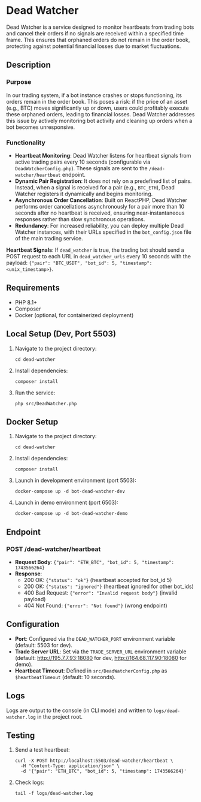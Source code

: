 # Dead Watcher

Dead Watcher is a service designed to monitor heartbeats from trading bots and cancel their orders if no signals are received within a specified time frame. This ensures that orphaned orders do not remain in the order book, protecting against potential financial losses due to market fluctuations.

## Description

### Purpose
In our trading system, if a bot instance crashes or stops functioning, its orders remain in the order book. This poses a risk: if the price of an asset (e.g., BTC) moves significantly up or down, users could profitably execute these orphaned orders, leading to financial losses. Dead Watcher addresses this issue by actively monitoring bot activity and cleaning up orders when a bot becomes unresponsive.

### Functionality
- **Heartbeat Monitoring**: Dead Watcher listens for heartbeat signals from active trading pairs every 10 seconds (configurable via `DeadWatcherConfig.php`). These signals are sent to the `/dead-watcher/heartbeat` endpoint.
- **Dynamic Pair Registration**: It does not rely on a predefined list of pairs. Instead, when a signal is received for a pair (e.g., `BTC_ETH`), Dead Watcher registers it dynamically and begins monitoring.
- **Asynchronous Order Cancellation**: Built on ReactPHP, Dead Watcher performs order cancellations asynchronously for a pair more than 10 seconds after no heartbeat is received, ensuring near-instantaneous responses rather than slow synchronous operations.
- **Redundancy**: For increased reliability, you can deploy multiple Dead Watcher instances, with their URLs specified in the `bot_config.json` file of the main trading service.

 **Heartbeat Signals**: If `dead_watcher` is true, the trading bot should send a POST request to each URL in `dead_watcher_urls` every 10 seconds with the payload: `{"pair": "BTC_USDT", "bot_id": 5, "timestamp": <unix_timestamp>}`.

## Requirements
- PHP 8.1+
- Composer
- Docker (optional, for containerized deployment)

## Local Setup (Dev, Port 5503)
1. Navigate to the project directory:
   ```
   cd dead-watcher
   ```
2. Install dependencies:
   ```
   composer install
   ```
3. Run the service:
   ```
   php src/DeadWatcher.php
   ```

## Docker Setup
1. Navigate to the project directory:
   ```
   cd dead-watcher
   ```
2. Install dependencies:
   ```
   composer install
   ```
3. Launch in development environment (port 5503):
   ```
   docker-compose up -d bot-dead-watcher-dev
   ```
4. Launch in demo environment (port 6503):
   ```
   docker-compose up -d bot-dead-watcher-demo
   ```

## Endpoint
### POST /dead-watcher/heartbeat
- **Request Body**: `{"pair": "ETH_BTC", "bot_id": 5, "timestamp": 1743566264}`
- **Response**:
  - 200 OK: `{"status": "ok"}` (heartbeat accepted for bot_id 5)
  - 200 OK: `{"status": "ignored"}` (heartbeat ignored for other bot_ids)
  - 400 Bad Request: `{"error": "Invalid request body"}` (invalid payload)
  - 404 Not Found: `{"error": "Not found"}` (wrong endpoint)

## Configuration
- **Port**: Configured via the `DEAD_WATCHER_PORT` environment variable (default: 5503 for dev).
- **Trade Server URL**: Set via the `TRADE_SERVER_URL` environment variable (default: http://195.7.7.93:18080 for dev, http://164.68.117.90:18080 for demo).
- **Heartbeat Timeout**: Defined in `src/DeadWatcherConfig.php` as `$heartbeatTimeout` (default: 10 seconds).

## Logs
Logs are output to the console (in CLI mode) and written to `logs/dead-watcher.log` in the project root.

## Testing
1. Send a test heartbeat:
   ```
   curl -X POST http://localhost:5503/dead-watcher/heartbeat \
     -H "Content-Type: application/json" \
     -d '{"pair": "ETH_BTC", "bot_id": 5, "timestamp": 1743566264}'
   ```
2. Check logs:
   ```
   tail -f logs/dead-watcher.log
   ```